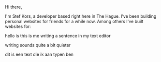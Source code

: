 Hi there,

I'm Stef Kors, a developer based right here in The Hague. I've been building personal websites for friends for a while now. Among others I've built websites for:


hello is this is me writing a sentence in my text editor


writing sounds quite a bit quieter


dit is een text die ik aan typen ben


